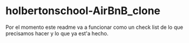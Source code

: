# holbertonschool-AirBnB_clone
Por el momento este readme va a funcionar como un check list de lo que precisamos hacer y lo que ya est'a hecho.

